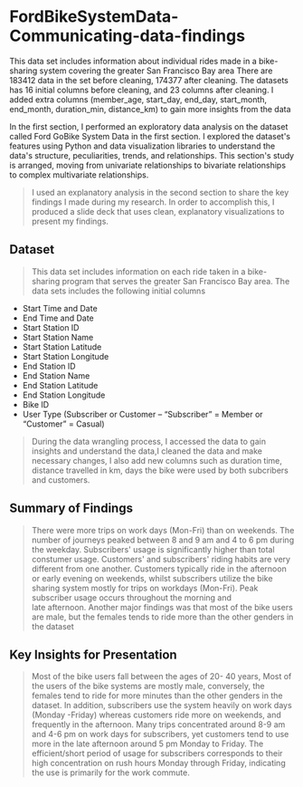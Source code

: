 # FordBikeSystemData-Communicating-data-findings
This data set includes information about individual rides made in a bike-sharing system covering the greater San Francisco Bay area
There are 183412 data in the set before cleaning, 174377 after cleaning. The datasets has 16 initial columns before cleaning, and 23 columns after cleaning. I added extra columns (member_age, start_day, end_day, start_month, end_month, duration_min, distance_km) to gain more insights from the data

In the first section, I performed an exploratory data analysis on the dataset called Ford GoBike System Data in the first section. I explored the dataset's features using Python and data visualization libraries to understand the data's structure, peculiarities, trends, and relationships. This section's study is arranged, moving from univariate relationships to bivariate relationships to complex multivariate relationships.

> I used an explanatory analysis in the second section to share the key findings I made during my research. In order to accomplish this, I produced a slide deck that uses clean, explanatory visualizations to present my findings.


## Dataset
> This data set includes information on each ride taken in a bike-sharing program that serves the greater San Francisco Bay area.
The data sets includes the following initial columns
>
- Start Time and Date
- End Time and Date
- Start Station ID
- Start Station Name
- Start Station Latitude
- Start Station Longitude
- End Station ID
- End Station Name
- End Station Latitude
- End Station Longitude
- Bike ID
- User Type (Subscriber or Customer – “Subscriber” = Member or “Customer” = Casual)

> During the data wrangling process, I accessed the data to gain insights and understand the data,I cleaned the data and make necessary changes, I also add new columns such as duration time, distance travelled in km, days the bike were used by both subcribers and customers. 


## Summary of Findings
> There were more trips on work days (Mon-Fri) than on weekends. The number of journeys peaked between 8 and 9 am and 4 to 6 pm during the weekday. Subscribers' usage is significantly higher than total constumer usage. Customers' and subscribers' riding habits are very different from one another. Customers typically ride in the afternoon or early evening on weekends, whilst subscribers utilize the bike sharing system mostly for trips on workdays (Mon-Fri). Peak subscriber usage occurs throughout the morning and late afternoon. Another major findings was that most of the bike users are male, but the females tends to ride more than the other genders in the dataset


## Key Insights for Presentation
> Most of the bike users fall between the ages of 20- 40 years, Most of the users of the bike systems are mostly male, conversely, the females tend to ride for more minutes than the other genders in the dataset. In addition, subscribers use the system heavily on work days (Monday -Friday) whereas customers ride more on weekends, and frequently in the afternoon. Many trips concentrated around 8-9 am and 4-6 pm on work days for subscribers, yet customers tend to use more in the late afternoon around 5 pm Monday to Friday. The efficient/short period of usage for subscribers corresponds to their high concentration on rush hours Monday through Friday, indicating the use is primarily for the work commute. 
